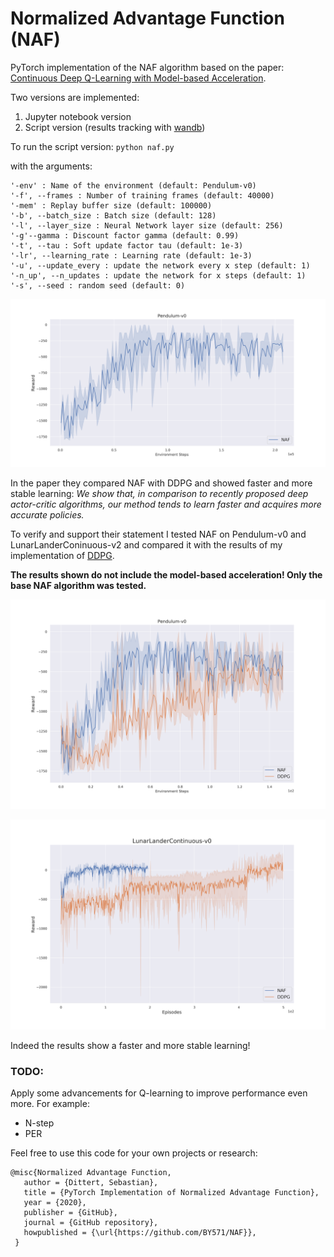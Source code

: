 # Normalized Advantage Function (NAF)

PyTorch implementation of the NAF algorithm based on the paper: [Continuous Deep Q-Learning with Model-based Acceleration](https://arxiv.org/abs/1603.00748).

Two versions are implemented: 
1. Jupyter notebook version
2. Script version (results tracking with [wandb](www.wandb.com))

To run the script version: `python naf.py` 

with the arguments:

    '-env' : Name of the environment (default: Pendulum-v0)
    '-f', --frames : Number of training frames (default: 40000)   
    '-mem' : Replay buffer size (default: 100000)
    '-b', --batch_size : Batch size (default: 128)
    '-l', --layer_size : Neural Network layer size (default: 256)
    '-g'--gamma : Discount factor gamma (default: 0.99)
    '-t', --tau : Soft update factor tau (default: 1e-3)
    '-lr', --learning_rate : Learning rate (default: 1e-3)
    '-u', --update_every : update the network every x step (default: 1)
    '-n_up', --n_updates : update the network for x steps (default: 1)
    '-s', --seed : random seed (default: 0)


![alttext](/imgs/NAF.png)

In the paper they compared NAF with DDPG and showed faster and more stable learning:  *We show that, in comparison to recently proposed deep actor-critic algorithms, our method tends to learn faster and acquires more accurate policies.*

To verify and support their statement I tested NAF on Pendulum-v0 and LunarLanderConinuous-v2 and compared it with the results of my implementation of [DDPG](https://github.com/BY571/DDPG).

**The results shown do not include the model-based acceleration! Only the base NAF algorithm was tested.**

![alttext](/imgs/NAF_vs_DDPG.png)

![alttext](/imgs/NAF_vs_DDPG_LL_.png)

Indeed the results show a faster and more stable learning!

### TODO:
Apply some advancements for Q-learning to improve performance even more. For example:
- N-step
- PER

Feel free to use this code for your own projects or research:

 ```
@misc{Normalized Advantage Function,
    author = {Dittert, Sebastian},
    title = {PyTorch Implementation of Normalized Advantage Function},
    year = {2020},
    publisher = {GitHub},
    journal = {GitHub repository},
    howpublished = {\url{https://github.com/BY571/NAF}},
  }
  ```
